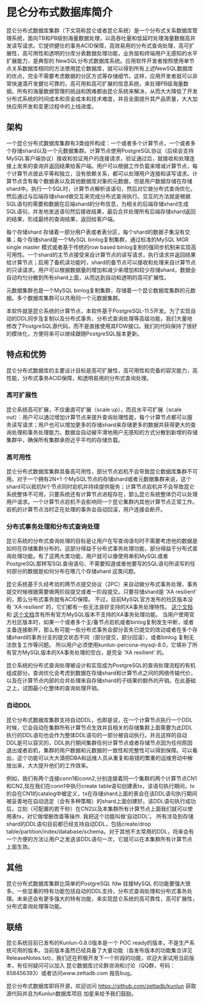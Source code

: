 # 昆仑分布式数据库简介

昆仑分布式数据库集群（下文简称昆仑或者昆仑系统）是一个分布式关系数据库管理系统，面向TB和PB级别海量数据处理，以高吞吐量和低延时处理海量数据高并发读写请求。它提供健壮的事务ACID保障，高效易用的分布式查询处理，高可扩展性，高可用性和透明的分库分表数据处理功能，业务层和终端用户无感知的水平扩展能力，是典型的 NewSQL分布式数据库系统。应用软件开发者按照使用单节点关系数据库相同的方法使用昆仑数据库，就可以得到所有上述NewSQL数据库的优点，完全不需要考虑数据的分区方式等存储细节。这样，应用开发者就可以非常快速滴开发健壮可靠的，高可用和高可扩展的信息系统，来处理PB级海量数据。所有的海量数据管理的挑战和困难都由昆仑系统来解决，从而大大降低了开发分布式系统的时间成本和资金成本和技术难度，并且全面提升其产品质量，大大加快应用开发和变更过程中的上线进度。

## 架构

一个昆仑分布式数据库集群有3类组件构成：一个或者多个计算节点，一个或者多个存储shard以及一个元数据集群。计算节点使用PostgreSQL协议（后续会支持MySQL客户端协议）接收和验证用户的连接请求，验证通过后，就接收和处理连接上发来的查询并返回结果给客户端。用户可以根据工作负载来增减计算节点，每个计算节点彼此平等和独立，没有依赖关系，都可以处理用户连接和读写请求。计算节点含有每个数据表以及其他数据库对象的元数据，但是用户数据存储在存储shard中。执行一个SQL时，计算节点解析该语句，然后对它做分布式查询优化，然后通过与后端存储shard做交互来完成分布式查询执行。交互的方法就是根据SQL语句的需要和数据在后端shard的分布信息，为相关的后端存储shard生成SQL语句，并发地发送语句然后接收结果，最后合并处理所有后端存储shard返回的结果，形成最终的查询结果，返回给客户端。

每个存储shard 存储着一部分用户表或者表分区，每个shard的数据子集没有交集；每个存储shard是一个MySQL binlog复制集群，通过标准的MySQL MGR single master 模式或者基于传统的row based binlog复制的强同步机制来实现高可用性。一个shard的主节点接受来自计算节点的读写请求，执行请求并返回结果给计算节点；启用了备机读功能时，shard的备节点可以接收和处理来自计算节点的只读请求。用户可以根据数据量的增加和减少来增加和较少存储shard，数据会自动均匀分散到所有shard上面，从而达到自动和透明的高可扩展性。

元数据集群也是一个MySQL binlog复制集群，存储着一个昆仑数据库集群的元数据。多个数据库集群可以共用同一个元数据集群。

本软件就是昆仑系统的计算节点，本软件基于PostgreSQL-11.5开发。为了实现自动的DDL同步及复制以及分布式事务，分布式查询处理等高级功能，我们大量地修改了PostgreSQL源代码，而不是直接使用其FDW接口。我们的代码保持了很好的模块化，方便将来可以继续跟随PostgreSQL版本更新。

## 特点和优势

昆仑分布式数据库的主要设计目标是高可扩展性，高可用性和完备的容灾能力，高性能，分布式事务ACID保障，和透明易用的分布式查询处理。 

### 高可扩展性

昆仑系统高可扩展，不仅垂直可扩展（scale up），而且水平可扩展（scale out）：用户可以通过增加计算节点来提升查询处理性能，每个计算节点都可以服务读写请求；用户也可以增加更多的存储shard来存储更多的数据并获得更大的查询处理和事务处理能力。数据会自动被平滑地用户无感知的方式分散到新增的存储集群中，确保所有集群承担近乎平均的存储负载。

### 高可用性

昆仑分布式数据库集群具备高可用性，部分节点宕机不会导致昆仑数据库集群不可用。对于一个拥有2N+1 个MySQL节点的存储shard或者元数据集群来说，这个shard可以抵抗N个节点同时宕机并持续提供服务；计算节点宕机并不会导致昆仑系统整体不可用，只要系统还有计算节点进程存在，那么昆仑系统整体仍可以处理用户请求。一个计算节点宕机不会影响同一个昆仑集群内其他计算节点正常工作。宕机的计算节点当时正在处理的事务会自动回滚，用户连接会断开。

### 分布式事务处理和分布式查询处理
昆仑系统的分布式查询处理的目标是让用户在写查询语句时不需要考虑他的数据是如何在存储集群分布的。这部分得益于分布式事务处理功能，部分得益于分布式查询处理功能。有了这两大类功能，用户就可以像使用单机MySQL或者PostgreSQL那样写SQL查询语句，不需要知道或者他要写的SQL语句所读写的任何部分的数据是如何分布在哪几个存储shard 这类问题。

昆仑系统基于久经考验的两节点提交协议（2PC）来自动做分布式事务处理，事务提交时候根据需要做两阶段提交或者一阶段提交。只要存储shard是 ‘XA resilient’ 的，那么分布式事务就有ACID保障。 不过，目前MySQL官方发布的社区版本没有 ‘XA resilient’ 的，它们都有一些无法良好支持的XA事务处理特性。 [这个文档](https://dev.MySQL.com/doc/refman/8.0/en/xa-restrictions.html) 和 [这个文档](https://dev.MySQL.com/doc/refman/5.7/en/xa-restrictions.html)含有所有官方MySQL版本不支持的XA事务处理功能。 当用户使用官方社区版本时，如果一个或者多个主/备节点宕机或者binlog复制发生中断，或者主备连接断开，那么有可能一些分布式事务会部分丢失已提交的改动或者在多个存储shard的事务分支的提交状态不同（部分提交，部分回滚），或者binlog 复制无法恢复工作等问题。
所以用户必须使用kunlun-percona-mysql-8.0，它填补了所有官方MySQL版本的XA事务处理的空白，是完全 ‘XA resilient’ 的。

昆仑系统的分布式查询处理被设计和实现成为PostgreSQL的查询处理流程的有机组成部分。查询优化会考虑到数据在存储shard和计算节点之间的网络传输代价，以及在计算节点内部的合并处理来自存储shard的子结果的额外的开销。在此基础之上，试图最小化整体的查询处理开销。

### 自动DDL
昆仑分布式数据库集群支持自动DDL，也即是说，在一个计算节点执行一个DDL时候，它会自动在集群所有计算节点生效并且相关的存储集群上面需要为此DDL执行的DDL语句也会作为整体DDL语句的一部分被自动执行。并且这样的自动DDL是可以容灾的，DDL执行期间集群任何计算节点或者存储节点因为任何原因退出或者宕机，集群的用户数据和元数据的一致性和完整性可以得到保障。可以看出，这个功能可以大大滴把DBA和运维人员从重复和易错的繁重的运维劳动中解放出来，大大提升他们的工作效率。

例如，我们有两个连接conn1和conn2,分别连接着同一个集群的两个计算节点CN1和CN2,现在我们在conn1中执行create table语句创建表tx，该语句执行期间，tx的会在CN1的catalog中被定义，tx在存储shard上面的表会在该DDL语句执行期间被妥善地在自动选定（会有多种策略）的shard上面创建好。该DDL语句执行成功后，立刻（可配置的若干秒）在CN2以及本集群所有计算节点上面我们就可以使用表tx，对它做增删改查等操作. 我把这个功能叫做‘自动DDL’。
所有涉及到存储shard的DDL语句目前都已经支持自动DDL，包括create/drop table/partition/index/database/schema。对于其他不太常用的DDL，将来会有一个方便的方法让用户之发送该DDL语句一次，它就可以在本集群所有计算节点上面生效。


## 其他
昆仑分布式数据库集群比简单的PostgreSQL fdw 挂接MySQL 的功能要强大很多。一些显著的特有功能包括自动的DDL支持，分布式查询处理和分布式事务处理。未来还会有更多强大的特有功能，来实现昆仑系统的高可靠性，高可扩展性，分布式查询处理等功能。


## 联络

昆仑系统目前已发布的Kunlun-0.8.0版本是一个 POC ready的版本，不是生产系统可用的版本。当前版本虽然已经具备了大量功能（各发布版本的功能集合详见ReleaseNotes.txt)，我们还在积极开发下一个阶段的功能，欢迎大家试用当前版本，有任何疑问可以加入 昆仑数据库讨论群咨询和讨论（QQ群，号码：858456393）或者访问www.zettadb.com 报告bug。

昆仑分布式数据库即将开源，欢迎访问 https://github.com/zettadb/kunlun 获取源代码并且为Kunlun数据库项目 加星来给予我们鼓励。


